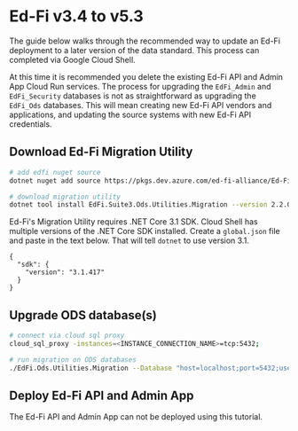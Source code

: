 # Ed-Fi v3.4 to v5.3

The guide below walks through the recommended way to update an Ed-Fi deployment to a later version of the data standard. This process can completed via Google Cloud Shell.

At this time it is recommended you delete the existing Ed-Fi API and Admin App Cloud Run services. The process for upgrading the `EdFi_Admin` and `EdFi_Security` databases is not as straightforward as upgrading the `EdFi_Ods` databases. This will mean creating new Ed-Fi API vendors and applications, and updating the source systems with new Ed-Fi API credentials.


## Download Ed-Fi Migration Utility

```bash
# add edfi nuget source
dotnet nuget add source https://pkgs.dev.azure.com/ed-fi-alliance/Ed-Fi-Alliance-OSS/_packaging/EdFi/nuget/v3/index.json;

# download migration utility
dotnet tool install EdFi.Suite3.Ods.Utilities.Migration --version 2.2.0 --tool-path .;

```

Ed-Fi's Migration Utility requires .NET Core 3.1 SDK. Cloud Shell has multiple versions of the .NET Core SDK installed. Create a `global.json` file and paste in the text below. That will tell `dotnet` to use version 3.1.

```
{
  "sdk": {
    "version": "3.1.417"
  }
}
```


## Upgrade ODS database(s)
```bash
# connect via cloud sql proxy
cloud_sql_proxy -instances=<INSTANCE_CONNECTION_NAME>=tcp:5432;

# run migration on ODS databases
./EdFi.Ods.Utilities.Migration --Database "host=localhost;port=5432;username=postgres;password=XXXXXX;database=EdFi_Ods_2022;" --Engine "PostgreSQL";

```

## Deploy Ed-Fi API and Admin App
The Ed-Fi API and Admin App can not be deployed using this tutorial.
<!-- # # download db deploy tool
# dotnet tool install EdFi.Suite3.Db.Deploy --version 2.1 --tool-path .;

# # download db scripts
# wget -O edfi.databases.nupkg  https://pkgs.dev.azure.com/ed-fi-alliance/Ed-Fi-Alliance-OSS/_apis/packaging/feeds/EdFi/nuget/packages/EdFi.Suite3.RestApi.Databases/versions/5.1.0/content;
# unzip edfi.databases.nupkg -d edfi.databases/;

# # upgrade EdFi_Admin
# ./EdFi.Db.Deploy deploy \
#     --database "Admin" \
#     --engine "PostgreSQL" \
#     --connectionString "host=localhost;port=5432;username=postgres;password=XXXXXX;database=EdFi_Admin;" \
#     --filePaths "./edfi.databases/Ed-Fi-ODS,./edfi.databases/Ed-Fi-ODS-Implementation";

# # upgrade EdFi_Security
# ./EdFi.Db.Deploy deploy \
#     --database "Security" \
#     --engine "PostgreSQL" \
#     --connectionString "host=localhost;port=5432;username=postgres;password=XXXXXX;database=EdFi_Security;" \
#     --filePaths "./edfi.databases/Ed-Fi-ODS,./edfi.databases/Ed-Fi-ODS-Implementation";
 -->
